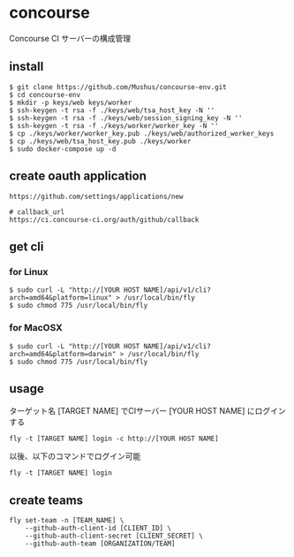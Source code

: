 # concourse

Concourse CI サーバーの構成管理

## install

```
$ git clone https://github.com/Mushus/concourse-env.git
$ cd concourse-env
$ mkdir -p keys/web keys/worker
$ ssh-keygen -t rsa -f ./keys/web/tsa_host_key -N ''
$ ssh-keygen -t rsa -f ./keys/web/session_signing_key -N ''
$ ssh-keygen -t rsa -f ./keys/worker/worker_key -N ''
$ cp ./keys/worker/worker_key.pub ./keys/web/authorized_worker_keys
$ cp ./keys/web/tsa_host_key.pub ./keys/worker
$ sudo docker-compose up -d
```

## create oauth application

```
https://github.com/settings/applications/new
```

```
# callback_url
https://ci.concourse-ci.org/auth/github/callback
```

## get cli

### for Linux

```
$ sudo curl -L "http://[YOUR HOST NAME]/api/v1/cli?arch=amd64&platform=linux" > /usr/local/bin/fly
$ sudo chmod 775 /usr/local/bin/fly
```

### for MacOSX

```
$ sudo curl -L "http://[YOUR HOST NAME]/api/v1/cli?arch=amd64&platform=darwin" > /usr/local/bin/fly
$ sudo chmod 775 /usr/local/bin/fly
```

## usage

ターゲット名 [TARGET NAME] でCIサーバー [YOUR HOST NAME] にログインする
```
fly -t [TARGET NAME] login -c http://[YOUR HOST NAME]
```

以後、以下のコマンドでログイン可能
```
fly -t [TARGET NAME] login
```

## create teams

```
fly set-team -n [TEAM_NAME] \
    --github-auth-client-id [CLIENT_ID] \
    --github-auth-client-secret [CLIENT_SECRET] \
    --github-auth-team [ORGANIZATION/TEAM]
```
